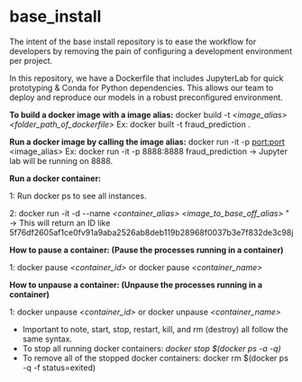 # base_install
The intent of the base install repository is to ease the workflow for developers by removing the pain of configuring a development environment per project.

In this repository, we have a Dockerfile that includes JupyterLab for quick prototyping & Conda for Python dependencies.
This allows our team to deploy and reproduce our models in a robust preconfigured environment.

**To build a docker image with a image alias:**
docker build -t *<image_alias>* *<folder_path_of_dockerfile>*
Ex: docker built -t fraud_prediction .

**Run a docker image by calling the image alias:**
docker run -it -p <port:port> <image_alias>
Ex: docker run -it -p 8888:8888 fraud_prediction -> Jupyter lab will be running on 8888.

**Run a docker container:**

1: Run docker ps to see all instances.

2: docker run -it -d --name *<container_alias>* *<image_to_base_off_alias>* " -> This will return an ID like 5f76df2605af1ce0fv91a9aba2526ab8deb119b28968f0037b3e7f832de3c98j

**How to pause a container: (Pause the processes running in a container)**

1: docker pause *<container_id>* or docker pause *<container_name>*

**How to unpause a container: (Unpause the processes running in a container)**

1: docker unpause *<container_id>* or docker unpause *<container_name>*

- Important to note, start, stop, restart, kill, and rm (destroy) all follow the same syntax.
- To stop all running docker containers: *docker stop $(docker ps -a -q)*
- To remove all of the stopped docker containers: docker rm $(docker ps -q -f status=exited) 

